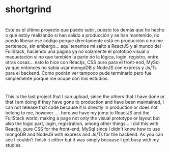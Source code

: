 # shortgrind


#

Este es el último proyecto que puedo subir, puesto los demás que he hecho o que estoy realizando si han salido a producción y se han mantenido, no puedo liberar ese código porque directamente está en producción o no me pertenece, sin embargo... aquí tenemos mi salto a ReactJS y al mundo del FullStack, haciendo una pagina ya no solamente el prototipo visual o maquetación si no que también la parte de la lógica, login, registro, entre otras cosas... esto lo hice con Reactjs, CSS puro para el front-end, MySql ya que entonces no sabía usar mongoDB y NodeJS con express y Js/Ts para el backend. Como podrán ver tampoco pude terminarlo pero fue simplemente porque me ocupe con mis estudios.

#

This is the last project that I can upload, since the others that I have done or that I am doing if they have gone to production and have been maintained, I can not release that code because it is directly in production or does not belong to me, however .... here we have my jump to ReactJS and the FullStack world, making a page not only the visual prototype or layout but also the logic part, login, registration, among other things... I did this with Reactjs, pure CSS for the front-end, MySql since I didn't know how to use mongoDB and NodeJS with express and Js/Ts for the backend. As you can see I couldn't finish it either but it was simply because I got busy with my studies.
